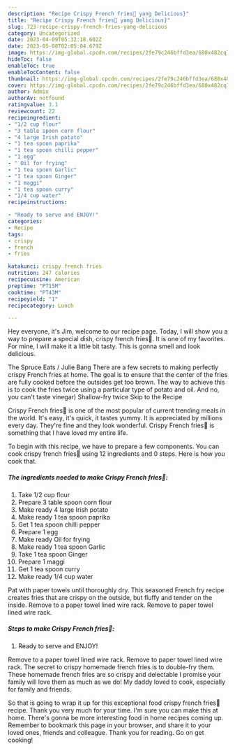 ```yaml
---
description: "Recipe Crispy French fries🍟 yang Delicious}"
title: "Recipe Crispy French fries🍟 yang Delicious}"
slug: 723-recipe-crispy-french-fries-yang-delicious
category: Uncategorized
date: 2023-04-09T05:32:18.602Z
date: 2023-05-08T02:05:04.679Z
image: https://img-global.cpcdn.com/recipes/2fe79c246bffd3ea/680x482cq70/crispy-french-fries-recipe-main-photo.jpg
hideToc: false
enableToc: true
enableTocContent: false
thumbnail: https://img-global.cpcdn.com/recipes/2fe79c246bffd3ea/680x482cq70/crispy-french-fries-recipe-main-photo.jpg
cover: https://img-global.cpcdn.com/recipes/2fe79c246bffd3ea/680x482cq70/crispy-french-fries-recipe-main-photo.jpg
author: Admin
authorAv: notfound
ratingvalue: 3.1
reviewcount: 22
recipeingredient:
- "1/2 cup flour"
- "3 table spoon corn flour"
- "4 large Irish potato"
- "1 tea spoon paprika"
- "1 tea spoon chilli pepper"
- "1 egg"
- " Oil for frying"
- "1 tea spoon Garlic"
- "1 tea spoon Ginger"
- "1 maggi"
- "1 tea spoon curry"
- "1/4 cup water"
recipeinstructions:

- "Ready to serve and ENJOY!"
categories:
- Recipe
tags:
- crispy
- french
- fries

katakunci: crispy french fries 
nutrition: 247 calories
recipecuisine: American
preptime: "PT15M"
cooktime: "PT43M"
recipeyield: "1"
recipecategory: Lunch

---
```



Hey everyone, it's Jim, welcome to our recipe page. Today, I will show you a way to prepare a special dish, crispy french fries🍟. It is one of my favorites. For mine, I will make it a little bit tasty. This is gonna smell and look delicious.

The Spruce Eats / Julie Bang There are a few secrets to making perfectly crispy French fries at home. The goal is to ensure that the center of the fries are fully cooked before the outsides get too brown. The way to achieve this is to cook the fries twice using a particular type of potato and oil. And no, you can&#39;t taste vinegar) Shallow-fry twice Skip to the Recipe

Crispy French fries🍟 is one of the most popular of current trending meals in the world. It's easy, it's quick, it tastes yummy. It is appreciated by millions every day. They're fine and they look wonderful. Crispy French fries🍟 is something that I have loved my entire life.


To begin with this recipe, we have to prepare a few components. You can cook crispy french fries🍟 using 12 ingredients and 0 steps. Here is how you cook that.

<!--inarticleads1-->

##### The ingredients needed to make Crispy French fries🍟:

1. Take 1/2 cup flour
1. Prepare 3 table spoon corn flour
1. Make ready 4 large Irish potato
1. Make ready 1 tea spoon paprika
1. Get 1 tea spoon chilli pepper
1. Prepare 1 egg
1. Make ready  Oil for frying
1. Make ready 1 tea spoon Garlic
1. Take 1 tea spoon Ginger
1. Prepare 1 maggi
1. Get 1 tea spoon curry
1. Make ready 1/4 cup water


Pat with paper towels until thoroughly dry. This seasoned French fry recipe creates fries that are crispy on the outside, but fluffy and tender on the inside. Remove to a paper towel lined wire rack. Remove to paper towel lined wire rack. 

<!--inarticleads2-->

##### Steps to make Crispy French fries🍟:


1. Ready to serve and ENJOY!

Remove to a paper towel lined wire rack. Remove to paper towel lined wire rack. The secret to crispy homemade french fries is to double-fry them. These homemade french fries are so crispy and delectable I promise your family will love them as much as we do! My daddy loved to cook, especially for family and friends. 

So that is going to wrap it up for this exceptional food crispy french fries🍟 recipe. Thank you very much for your time. I'm sure you can make this at home. There's gonna be more interesting food in home recipes coming up. Remember to bookmark this page in your browser, and share it to your loved ones, friends and colleague. Thank you for reading. Go on get cooking!
